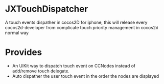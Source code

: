 JXTouchDispatcher
=================

A touch events dispather in cocos2D for iphone, this will release every cocos2d-developer from complicate touch priority management in cocos2d normal way

# Provides
* An UIKit way to dispatch touch event on CCNodes instead of add/remove touch delegate.
* Auto dispather the user touch event in the order the nodes are displayed

